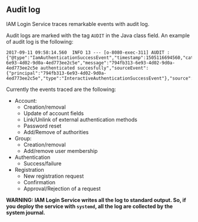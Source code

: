 ## Audit log

IAM Login Service traces remarkable events with audit log.

Audit logs are marked with the tag `AUDIT` in the Java class field. An example
of audit log is the following:

```console
2017-09-11 09:58:14.560  INFO 13 --- [o-8080-exec-311] AUDIT : {"@type":"IamAuthenticationSuccessEvent","timestamp":1505116694560,"category":"AUTHENTICATION","principal":"794fb313-6e93-4d02-9d0a-4ed773ee2c5e","message":"794fb313-6e93-4d02-9d0a-4ed773ee2c5e authenticated succesfully","sourceEvent":{"principal":"794fb313-6e93-4d02-9d0a-4ed773ee2c5e","type":"InteractiveAuthenticationSuccessEvent"},"source":"UsernamePasswordAuthenticationToken"}
```

Currently the events traced are the following:
- Account:
  * Creation/removal
  * Update of account fields
  * Link/Unlink of external authentication methods
  * Password reset
  * Add/Remove of authorities
- Group:
  * Creation/removal
  * Add/remove user membership
- Authentication
  * Success/failure
- Registration
  * New registration request
  * Confirmation
  * Approval/Rejection of a request


**WARNING: IAM Login Service writes all the log to standard output. So, if
you deploy the service with `systemd`, all the log are collected by the system journal.**
